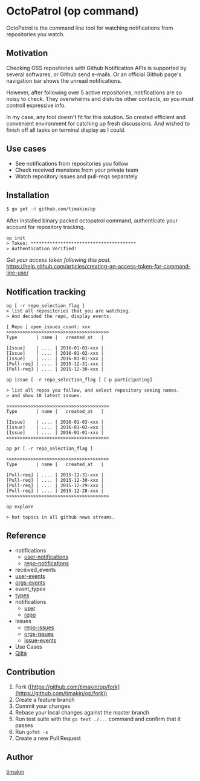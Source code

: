 OctoPatrol (op command)
========

OctoPatrol is the command line tool for watching notifications from repositories you watch.

## Motivation
Checking OSS repositories with Github Notification APIs is supported by several softwares, or Github send e-mails.
Or an official Github page's navigation bar shows the unread notifications.

However, after following over 5 active repositories, notifications are so noisy to check.
They overwhelms and disturbs other contacts, so you must controll expressive info.

In my case, any tool doesn't fit for this solution.
So created efficient and convenient environment for catching up fresh discussions.
And wished to finish off all tasks on terminal display as I could.

## Use cases
- See notifications from repositories you follow
- Check received mensions from your private team
- Watch repository issues and pull-reqs separately

## Installation
```bash
$ go get -d github.com/timakin/op
```

After installed binary packed octopatrol command, authenticate your account for repository tracking.

```
op init
> Token: ***************************************
> Authentication Verified!
```

_Get your access token following this post._
https://help.github.com/articles/creating-an-access-token-for-command-line-use/

## Notification tracking
```
op [ -r repo_selection_flag ]
> list all repositories that you are watching.
> And decided the repo, display events.

[ Repo ] open_issues_count: xxx
>>>>>>>>>>>>>>>>>>>>>>>>>>>>>>>>>>>>>>
Type       | name |   created_at   |

[Issue]    | .... | 2016-01-03-xxx |
[Issue]    | .... | 2016-01-02-xxx |
[Issue]    | .... | 2016-01-01-xxx |
[Pull-req] | .... | 2015-12-31-xxx |
[Pull-req] | .... | 2015-12-30-xxx |
```

```
op issue [ -r repo_selection_flag ] [-p participating]

> list all repos you fallow, and select repository seeing names.
> and show 10 latest issues.

>>>>>>>>>>>>>>>>>>>>>>>>>>>>>>>>>>>>>>
Type       | name |   created_at   |

[Issue]    | .... | 2016-01-03-xxx |
[Issue]    | .... | 2016-01-02-xxx |
[Issue]    | .... | 2016-01-01-xxx |
>>>>>>>>>>>>>>>>>>>>>>>>>>>>>>>>>>>>>>
```

```
op pr [ -r repo_selection_flag ]

>>>>>>>>>>>>>>>>>>>>>>>>>>>>>>>>>>>>>>
Type       | name |   created_at   |

[Pull-req] | .... | 2015-12-31-xxx |
[Pull-req] | .... | 2015-12-30-xxx |
[Pull-req] | .... | 2015-12-29-xxx |
[Pull-req] | .... | 2015-12-28-xxx |
>>>>>>>>>>>>>>>>>>>>>>>>>>>>>>>>>>>>>>
```

```
op explore

> hot topics in all github news streams.
```


## Reference

- notifications
  - [user-notifications](https://developer.github.com/v3/activity/notifications/#list-your-notifications)
  - [repo-notifications](https://developer.github.com/v3/activity/notifications/#list-your-notifications-in-a-repository)
- received_events
 - [user-events](https://developer.github.com/v3/activity/events/#list-events-that-a-user-has-received)
 - [orgs-events](https://developer.github.com/v3/activity/events/#list-events-for-an-organization)
- event_types
 - [types](https://developer.github.com/v3/activity/events/types/) 
- notifications
  - [user](https://developer.github.com/v3/activity/notifications/#list-your-notifications)
  - [repo](https://developer.github.com/v3/activity/notifications/#list-your-notifications-in-a-repository)
- issues
  - [repo-issues](https://developer.github.com/v3/activity/events/#list-issue-events-for-a-repository)
  - [orgs-issues](https://developer.github.com/v3/activity/events/#list-public-events-for-an-organization)
  - [issue-events](https://developer.github.com/v3/issues/events/)
- Use Cases
 - [Qiita](http://qiita.com/awakia/items/bd4cdfab2b552e2151ad)

## Contribution

1. Fork ([https://github.com/timakin/op/fork](https://github.com/timakin/op/fork))
1. Create a feature branch
1. Commit your changes
1. Rebase your local changes against the master branch
1. Run test suite with the `go test ./...` command and confirm that it passes
1. Run `gofmt -s`
1. Create a new Pull Request

## Author

[timakin](https://github.com/timakin)

